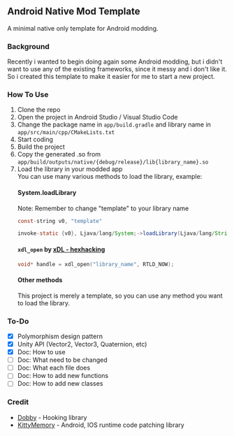 ## Android Native Mod Template

A minimal native only template for Android modding.

### Background

Recently i wanted to begin doing again some Android modding, but i didn't want to use any of the
existing frameworks, since it messy and i don't like it.
</br>So i created this template to make it easier for me to start a new project.

### How To Use

1. Clone the repo
2. Open the project in Android Studio / Visual Studio Code
3. Change the package name in `app/build.gradle` and library name
   in `app/src/main/cpp/CMakeLists.txt`
4. Start coding
5. Build the project
6. Copy the generated .so from `app/build/outputs/native/{debug/release}/lib{library_name}.so`
7. Load the library in your modded app
   </br>You can use many various methods to load the library, example:
   #### System.loadLibrary
   Note: Remember to change "template" to your library name
    ```java
    const-string v0, "template"
 
    invoke-static {v0}, Ljava/lang/System;->loadLibrary(Ljava/lang/String;)V
    ```
   #### `xdl_open` by [xDL - hexhacking](https://github.com/hexhacking/xDL)
    ```c
    void* handle = xdl_open("library_name", RTLD_NOW);
    ```
   #### Other methods
   This project is merely a template, so you can use any method you want to load the library.

### To-Do
- [x] Polymorphism design pattern
- [x] Unity API (Vector2, Vector3, Quaternion, etc)
- [x] Doc: How to use
- [ ] Doc: What need to be changed
- [ ] Doc: What each file does
- [ ] Doc: How to add new functions
- [ ] Doc: How to add new classes

### Credit

- [Dobby](https://github.com/jmpews/Dobby) - Hooking library
- [KittyMemory](https://github.com/MJx0/KittyMemory) - Android, IOS runtime code patching library
